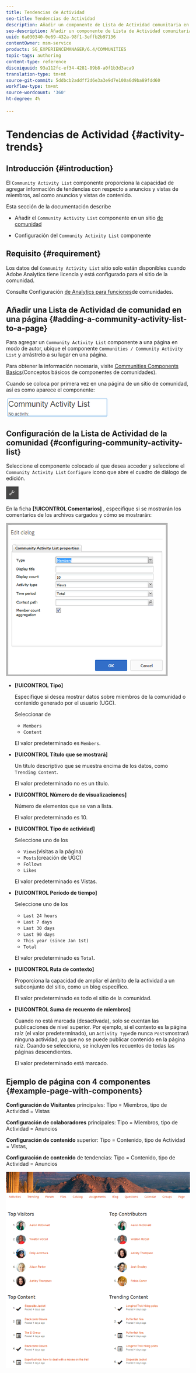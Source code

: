 ```yaml
---
title: Tendencias de Actividad
seo-title: Tendencias de Actividad
description: Añadir un componente de Lista de Actividad comunitaria en una página
seo-description: Añadir un componente de Lista de Actividad comunitaria en una página
uuid: 6a030340-0e69-432a-98f1-3effb2b97136
contentOwner: msm-service
products: SG_EXPERIENCEMANAGER/6.4/COMMUNITIES
topic-tags: authoring
content-type: reference
discoiquuid: 93a112fc-ef34-4281-89b8-a0f1b3d3aca9
translation-type: tm+mt
source-git-commit: 5ddbcb2addff2d6e3a3e9d7e100a6d9ba89fdd60
workflow-type: tm+mt
source-wordcount: '360'
ht-degree: 4%

---
```



# Tendencias de Actividad {#activity-trends}

## Introducción {#introduction}

El `Community Activity List` componente proporciona la capacidad de agregar información de tendencias con respecto a anuncios y vistas de miembros, así como anuncios y vistas de contenido.

Esta sección de la documentación describe

* Añadir el `Community Activity List` componente en un sitio [de comunidad](overview.md#community-sites)

* Configuración del `Community Activity List` componente

## Requisito {#requirement}

Los datos del `Community Activity List` sitio solo están disponibles cuando Adobe Analytics tiene licencia y está configurado para el sitio de la comunidad.

Consulte Configuración [de Analytics para funciones](analytics.md)de comunidades.

## Añadir una Lista de Actividad de comunidad en una página {#adding-a-community-activity-list-to-a-page}

Para agregar un `Community Activity List` componente a una página en modo de autor, ubique el componente `Communities / Community Activity List` y arrástrelo a su lugar en una página.

Para obtener la información necesaria, visite [Communities Components Basics](basics.md)(Conceptos básicos de componentes de comunidades).

Cuando se coloca por primera vez en una página de un sitio de comunidad, así es como aparece el componente:

![chlimage_1-227](assets/chlimage_1-227.png)

## Configuración de la Lista de Actividad de la comunidad  {#configuring-community-activity-list}

Seleccione el componente colocado al que desea acceder y seleccione el `Community Activity List` `Configure` icono que abre el cuadro de diálogo de edición.

![chlimage_1-228](assets/chlimage_1-228.png)

En la ficha **[!UICONTROL Comentarios]** , especifique si se mostrarán los comentarios de los archivos cargados y cómo se mostrarán:

![chlimage_1-229](assets/chlimage_1-229.png)

* **[!UICONTROL Tipo]**

   Especifique si desea mostrar datos sobre miembros de la comunidad o contenido generado por el usuario (UGC).

   Seleccionar de
   * `Members`
   * `Content`

   El valor predeterminado es `Members`.

* **[!UICONTROL Título que se mostrará]**

   Un título descriptivo que se muestra encima de los datos, como `Trending Content`.

   El valor predeterminado no es un título.

* **[!UICONTROL Número de de visualizaciones]**

   Número de elementos que se van a lista.

   El valor predeterminado es 10.

* **[!UICONTROL Tipo de actividad]**

   Seleccione uno de los
   * `Views`(visitas a la página)
   * `Posts`(creación de UGC)
   * `Follows`
   * `Likes`

   El valor predeterminado es Vistas.

* **[!UICONTROL Período de tiempo]**

   Seleccione uno de los
   * `Last 24 hours`
   * `Last 7 days`
   * `Last 30 days`
   * `Last 90 days`
   * `This year (since Jan 1st)`
   * `Total`

   El valor predeterminado es `Total`.

* **[!UICONTROL Ruta de contexto]**

   Proporciona la capacidad de ampliar el ámbito de la actividad a un subconjunto del sitio, como un blog específico.

   El valor predeterminado es todo el sitio de la comunidad.

* **[!UICONTROL Suma de recuento de miembros]**

   Cuando no está marcada (desactivada), solo se cuentan las publicaciones de nivel superior. Por ejemplo, si el contexto es la página raíz (el valor predeterminado), un `Activity Type`de nunca `Posts`mostrará ninguna actividad, ya que no se puede publicar contenido en la página raíz. Cuando se selecciona, se incluyen los recuentos de todas las páginas descendientes.

   El valor predeterminado está marcado.

## Ejemplo de página con 4 componentes {#example-page-with-components}

**Configuración de Visitantes** principales: Tipo = Miembros, tipo de Actividad = Vistas

**Configuración de colaboradores** principales: Tipo = Miembros, tipo de Actividad = Anuncios

**Configuración de contenido** superior: Tipo = Contenido, tipo de Actividad = Vistas,

**Configuración de contenido** de tendencias: Tipo = Contenido, tipo de Actividad = Anuncios

![chlimage_1-230](assets/chlimage_1-230.png)
